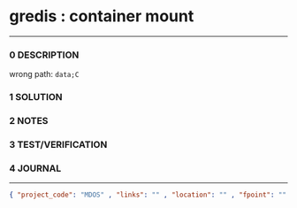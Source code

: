 # gredis : container mount
--------------------------------
### 0 DESCRIPTION

wrong path: ```data;C```

### 1 SOLUTION


### 2 NOTES


### 3 TEST/VERIFICATION


### 4 JOURNAL



--------------------------------
```json
{ "project_code": "MDOS" , "links": "" , "location": "" , "fpoint": "" }
```
